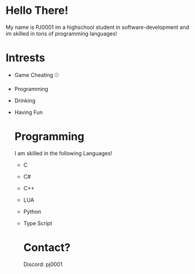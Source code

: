 # Hello There!

My name is PJ0001 im a highschool student in software-development and im skilled in tons of programming languages!

# Intrests

- Game Cheating ⚾
- Programming
- Drinking
- Having Fun


  # Programming

  I am skilled in the following Languages!

  - C
  - C#
  - C++
  - LUA
  - Python
  - Type Script



    # Contact?

    Discord: pj0001
